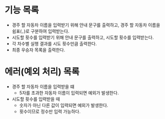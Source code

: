 # 기능 목록

- 경주 할 자동차 이름을 입력받기 위해 안내 문구를 출력하고, 경주 할 자동차 이름을 쉼표(`,`)로 구분하여 입력받는다.
- 시도할 횟수를 입력받기 위해 안내 문구를 출력하고, 시도할 횟수를 입력받는다.
- 각 차수별 실행 결과를 시도 횟수만큼 출력한다.
- 최종 우승자 목록을 출력한다.

# 에러(예외 처리) 목록

- 경주 할 자동차 이름을 입력받을 떄
    - 5자를 초과한 자동차 이름이 입력되면 예외가 발생한다.
- 시도할 횟수를 입력받을 때
    - 숫자가 아닌 다른 값이 입력되면 예외가 발생한다.
    - 횟수이므로 정수만 입력 가능하다. 
